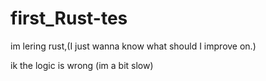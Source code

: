 # first_Rust-tes
im lering rust,(I just wanna know what should I improve on.)





ik the logic is wrong (im a bit slow)
